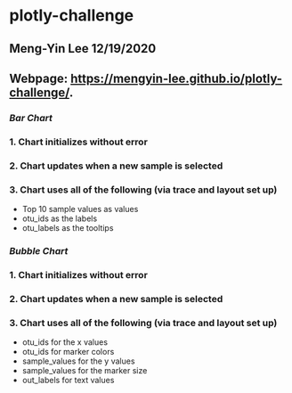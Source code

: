 # plotly-challenge
## Meng-Yin Lee 12/19/2020
## Webpage: https://mengyin-lee.github.io/plotly-challenge/.
### *Bar Chart*
### 1. Chart initializes without error
### 2. Chart updates when a new sample is selected
### 3. Chart uses all of the following (via trace and layout set up)
* Top 10 sample values as values
* otu_ids as the labels
* otu_labels as the tooltips

### *Bubble Chart*
### 1. Chart initializes without error
### 2. Chart updates when a new sample is selected
### 3. Chart uses all of the following (via trace and layout set up)
* otu_ids for the x values
* otu_ids for marker colors
* sample_values for the y values
* sample_values for the marker size
* out_labels for text values


